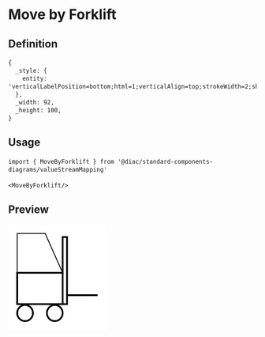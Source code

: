 # Move by Forklift

## Definition

```
{
  _style: { 
    entity: 'verticalLabelPosition=bottom;html=1;verticalAlign=top;strokeWidth=2;shape=mxgraph.lean_mapping.move_by_forklift;',
  },
  _width: 92,
  _height: 100,
}
```

## Usage

```
import { MoveByForklift } from '@diac/standard-components-diagrams/valueStreamMapping'

<MoveByForklift/>
```

## Preview

<img src="./move-by-forklift.png" width="200"/>
